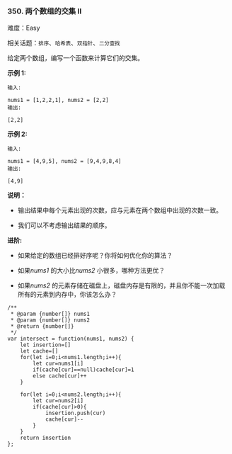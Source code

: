 ### 350. 两个数组的交集 II

难度：Easy

相关话题：`排序`、`哈希表`、`双指针`、`二分查找`

给定两个数组，编写一个函数来计算它们的交集。



**示例 1:** 





```
输入:

nums1 = [1,2,2,1], nums2 = [2,2]
输出:

[2,2]

```


**示例 2:** 





```
输入:

nums1 = [4,9,5], nums2 = [9,4,9,8,4]
输出:

[4,9]
```


**说明：** 




* 输出结果中每个元素出现的次数，应与元素在两个数组中出现的次数一致。

* 我们可以不考虑输出结果的顺序。





****进阶:**** 




* 如果给定的数组已经排好序呢？你将如何优化你的算法？

* 如果*nums1* 的大小比*nums2* 小很多，哪种方法更优？

* 如果*nums2* 的元素存储在磁盘上，磁盘内存是有限的，并且你不能一次加载所有的元素到内存中，你该怎么办？






```
/**
 * @param {number[]} nums1
 * @param {number[]} nums2
 * @return {number[]}
 */
var intersect = function(nums1, nums2) {
    let insertion=[]
    let cache=[]
    for(let i=0;i<nums1.length;i++){
        let cur=nums1[i]
        if(cache[cur]==null)cache[cur]=1
        else cache[cur]++
    }
    
    for(let i=0;i<nums2.length;i++){
        let cur=nums2[i]
        if(cache[cur]>0){
            insertion.push(cur)
            cache[cur]--
        }
    }
    return insertion
};



```

